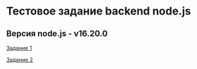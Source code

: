 # Тестовое задание backend node.js
## Версия node.js - v16.20.0

[Задание 1](https://github.com/Heisenberg4441/test-program-effective-movile/tree/master/task1)

[Задание 2](https://github.com/Heisenberg4441/test-program-effective-movile/tree/master/task2)